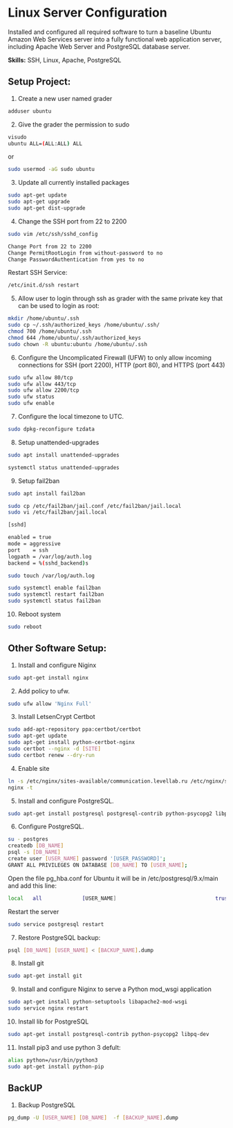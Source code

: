 # Linux Server Configuration

Installed and configured all required software to turn a baseline Ubuntu Amazon Web Services server into a fully functional web application server, including Apache Web Server and PostgreSQL database server.

<b>Skills:</b> SSH, Linux, Apache, PostgreSQL

## Setup Project:

1) Create a new user named grader
```bash
adduser ubuntu
```
2) Give the grader the permission to sudo
```bash
visudo  
ubuntu ALL=(ALL:ALL) ALL
```
or
```bash
sudo usermod -aG sudo ubuntu
```

3) Update all currently installed packages
```bash
sudo apt-get update
sudo apt-get upgrade
sudo apt-get dist-upgrade
```
4) Change the SSH port from 22 to 2200
```bash
sudo vim /etc/ssh/sshd_config
```
```bash
Change Port from 22 to 2200
Change PermitRootLogin from without-password to no
Change PasswordAuthentication from yes to no
```
Restart SSH Service:
```bash
/etc/init.d/ssh restart
```
5) Allow user to login through ssh as grader with the same private key that can be used to login as root:
```bash
mkdir /home/ubuntu/.ssh
sudo cp ~/.ssh/authorized_keys /home/ubuntu/.ssh/
chmod 700 /home/ubuntu/.ssh
chmod 644 /home/ubuntu/.ssh/authorized_keys
sudo chown -R ubuntu:ubuntu /home/ubuntu/.ssh
```

6) Configure the Uncomplicated Firewall (UFW) to only allow incoming connections for SSH (port 2200), HTTP (port 80), and HTTPS (port 443)
```bash
sudo ufw allow 80/tcp
sudo ufw allow 443/tcp
sudo ufw allow 2200/tcp
sudo ufw status
sudo ufw enable
```

7) Configure the local timezone to UTC.
```bash
sudo dpkg-reconfigure tzdata
```
8) Setup unattended-upgrades
```bash
sudo apt install unattended-upgrades
```
```bash
systemctl status unattended-upgrades
```
9) Setup fail2ban
```bash
sudo apt install fail2ban
```
```bash
sudo cp /etc/fail2ban/jail.conf /etc/fail2ban/jail.local
sudo vi /etc/fail2ban/jail.local
```
```bash
[sshd]

enabled = true
mode = aggressive
port    = ssh
logpath = /var/log/auth.log
backend = %(sshd_backend)s
```
```bash
sudo touch /var/log/auth.log
```
```bash
sudo systemctl enable fail2ban
sudo systemctl restart fail2ban
sudo systemctl status fail2ban
```

10) Reboot system
```bash
sudo reboot
```

## Other Software Setup:

1) Install and configure Niginx 
```bash
sudo apt-get install nginx
```
2) Add policy to ufw.
```bash
sudo ufw allow 'Nginx Full'
```
3) Install LetsenCrypt Certbot
```bash
sudo add-apt-repository ppa:certbot/certbot
sudo apt-get update
sudo apt-get install python-certbot-nginx
sudo certbot --nginx -d [SITE]
sudo certbot renew --dry-run
```
4) Enable site
```bash
ln -s /etc/nginx/sites-available/communication.levellab.ru /etc/nginx/sites-enabled/
nginx -t
```
5) Install and configure PostgreSQL.
```bash
sudo apt-get install postgresql postgresql-contrib python-psycopg2 libpq-dev
```
6) Configure PostgreSQL.
```bash
su - postgres
createdb [DB_NAME]
psql -s [DB_NAME]
create user [USER_NAME] password '[USER_PASSWORD]';
GRANT ALL PRIVILEGES ON DATABASE [DB_NAME] TO [USER_NAME];
```
Open the file pg_hba.conf for Ubuntu it will be in /etc/postgresql/9.x/main and add this line:
```bash
local   all             [USER_NAME]                                trust

```
Restart the server
```bash
sudo service postgresql restart
```
7) Restore PostgreSQL backup:
```bash
psql [DB_NAME] [USER_NAME] < [BACKUP_NAME].dump
```
8) Install git
```bash
sudo apt-get install git 
```
9) Install and configure Niginx to serve a Python mod_wsgi application
```bash
sudo apt-get install python-setuptools libapache2-mod-wsgi
sudo service nginx restart
```

10) Install lib for PostgreSQL
```bash
sudo apt-get install postgresql-contrib python-psycopg2 libpq-dev
```
11) Install pip3 and use python 3 defult:
```bash
alias python=/usr/bin/python3
sudo apt-get install python-pip
 ```

## BackUP
1. Backup PostgreSQL
```bash
pg_dump -U [USER_NAME] [DB_NAME]  -f [BACKUP_NAME].dump
```

